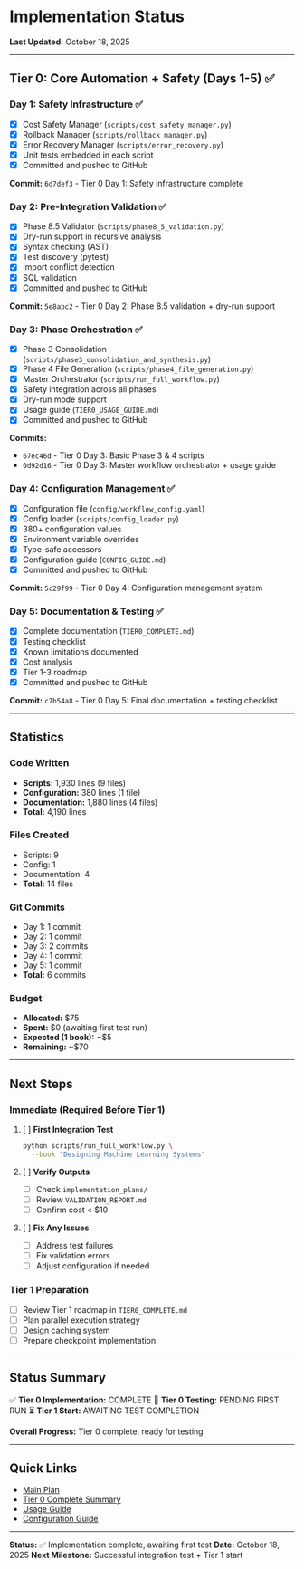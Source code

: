 # Implementation Status

**Last Updated:** October 18, 2025

---

## Tier 0: Core Automation + Safety (Days 1-5) ✅

### Day 1: Safety Infrastructure ✅
- [x] Cost Safety Manager (`scripts/cost_safety_manager.py`)
- [x] Rollback Manager (`scripts/rollback_manager.py`)
- [x] Error Recovery Manager (`scripts/error_recovery.py`)
- [x] Unit tests embedded in each script
- [x] Committed and pushed to GitHub

**Commit:** `6d7def3` - Tier 0 Day 1: Safety infrastructure complete

### Day 2: Pre-Integration Validation ✅
- [x] Phase 8.5 Validator (`scripts/phase8_5_validation.py`)
- [x] Dry-run support in recursive analysis
- [x] Syntax checking (AST)
- [x] Test discovery (pytest)
- [x] Import conflict detection
- [x] SQL validation
- [x] Committed and pushed to GitHub

**Commit:** `5e8abc2` - Tier 0 Day 2: Phase 8.5 validation + dry-run support

### Day 3: Phase Orchestration ✅
- [x] Phase 3 Consolidation (`scripts/phase3_consolidation_and_synthesis.py`)
- [x] Phase 4 File Generation (`scripts/phase4_file_generation.py`)
- [x] Master Orchestrator (`scripts/run_full_workflow.py`)
- [x] Safety integration across all phases
- [x] Dry-run mode support
- [x] Usage guide (`TIER0_USAGE_GUIDE.md`)
- [x] Committed and pushed to GitHub

**Commits:**
- `67ec46d` - Tier 0 Day 3: Basic Phase 3 & 4 scripts
- `0d92d16` - Tier 0 Day 3: Master workflow orchestrator + usage guide

### Day 4: Configuration Management ✅
- [x] Configuration file (`config/workflow_config.yaml`)
- [x] Config loader (`scripts/config_loader.py`)
- [x] 380+ configuration values
- [x] Environment variable overrides
- [x] Type-safe accessors
- [x] Configuration guide (`CONFIG_GUIDE.md`)
- [x] Committed and pushed to GitHub

**Commit:** `5c29f99` - Tier 0 Day 4: Configuration management system

### Day 5: Documentation & Testing ✅
- [x] Complete documentation (`TIER0_COMPLETE.md`)
- [x] Testing checklist
- [x] Known limitations documented
- [x] Cost analysis
- [x] Tier 1-3 roadmap
- [x] Committed and pushed to GitHub

**Commit:** `c7b54a8` - Tier 0 Day 5: Final documentation + testing checklist

---

## Statistics

### Code Written
- **Scripts:** 1,930 lines (9 files)
- **Configuration:** 380 lines (1 file)
- **Documentation:** 1,880 lines (4 files)
- **Total:** 4,190 lines

### Files Created
- Scripts: 9
- Config: 1
- Documentation: 4
- **Total:** 14 files

### Git Commits
- Day 1: 1 commit
- Day 2: 1 commit
- Day 3: 2 commits
- Day 4: 1 commit
- Day 5: 1 commit
- **Total:** 6 commits

### Budget
- **Allocated:** $75
- **Spent:** $0 (awaiting first test run)
- **Expected (1 book):** ~$5
- **Remaining:** ~$70

---

## Next Steps

### Immediate (Required Before Tier 1)
1. [ ] **First Integration Test**
   ```bash
   python scripts/run_full_workflow.py \
     --book "Designing Machine Learning Systems"
   ```

2. [ ] **Verify Outputs**
   - [ ] Check `implementation_plans/`
   - [ ] Review `VALIDATION_REPORT.md`
   - [ ] Confirm cost < $10

3. [ ] **Fix Any Issues**
   - [ ] Address test failures
   - [ ] Fix validation errors
   - [ ] Adjust configuration if needed

### Tier 1 Preparation
- [ ] Review Tier 1 roadmap in `TIER0_COMPLETE.md`
- [ ] Plan parallel execution strategy
- [ ] Design caching system
- [ ] Prepare checkpoint implementation

---

## Status Summary

✅ **Tier 0 Implementation:** COMPLETE
🔲 **Tier 0 Testing:** PENDING FIRST RUN
⏳ **Tier 1 Start:** AWAITING TEST COMPLETION

**Overall Progress:** Tier 0 complete, ready for testing

---

## Quick Links

- [Main Plan](high-context-book-analyzer.plan.md)
- [Tier 0 Complete Summary](TIER0_COMPLETE.md)
- [Usage Guide](TIER0_USAGE_GUIDE.md)
- [Configuration Guide](CONFIG_GUIDE.md)

---

**Status:** ✅ Implementation complete, awaiting first test
**Date:** October 18, 2025
**Next Milestone:** Successful integration test + Tier 1 start
